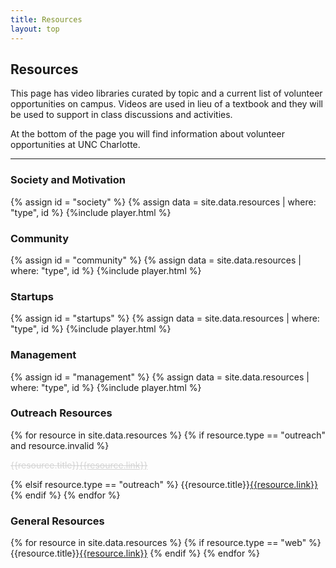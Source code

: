 ```yaml
---
title: Resources
layout: top
---
```


<script src="https://ajax.googleapis.com/ajax/libs/jquery/2.2.0/jquery.min.js"></script>

<script>
  $(document).ready(function () {

    //list of players registered
    var players = ["society", "player"];

    //for all id's create players
      $(".arrow-right").bind("click", function (event) {
          event.preventDefault();
          $(".vid-list-container").stop().animate({
              scrollLeft: "+=336"
          }, 750);
      });
      $(".arrow-left").bind("click", function (event) {
          event.preventDefault();
          $(".vid-list-container").stop().animate({
              scrollLeft: "-=336"
          }, 750);
      });
  });
</script>

Resources
--

This page has video libraries curated by topic and a current list of
volunteer opportunities on campus. Videos are used in lieu of a textbook
and they will be used to support in class discussions and activities.

At the bottom of the page you will find information about volunteer
opportunities at UNC Charlotte.

<hr/>

### Society and Motivation

{% assign id = "society" %}
{% assign data = site.data.resources | where: "type", id  %}
{%include player.html %}

### Community

{% assign id = "community" %}
{% assign data = site.data.resources | where: "type", id  %}
{%include player.html %}

### Startups

{% assign id = "startups" %}
{% assign data = site.data.resources | where: "type", id  %}
{%include player.html %}

### Management

{% assign id = "management" %}
{% assign data = site.data.resources | where: "type", id  %}
{%include player.html %}



### Outreach Resources
{% for resource in site.data.resources %}
{% if resource.type == "outreach" and resource.invalid %}
  <p style="color:#d3d3d3; text-decoration: line-through;">
  {{resource.title}}<a style="color:#d3d3d3" href="{{resource.link}}">{{resource.link}}</a>
  </p>
{% elsif resource.type == "outreach" %}
  {{resource.title}}<a href="{{resource.link}}">{{resource.link}}</a>
{% endif %}
{% endfor %}


### General Resources

{% for resource in site.data.resources %}
{% if resource.type == "web" %}
  {{resource.title}}<a href="{{resource.link}}">{{resource.link}}</a>
{% endif %}
{% endfor %}
